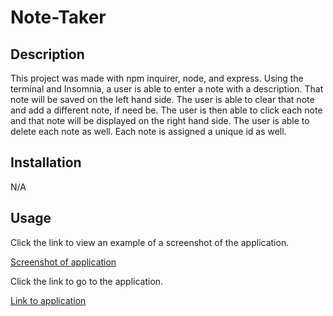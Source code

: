 # Note-Taker

## Description

This project was made with npm inquirer, node, and express. Using the terminal and Insomnia, a user is able to enter a note with a description. That note will be saved on the left hand side. The user is able to clear  that note and add a different note, if need be. The user is then able to click each note and that note will be displayed on the right hand side. The user is able to delete each note as well. Each note is assigned a unique id as well. 

## Installation

N/A

## Usage

Click the link to view an example of a screenshot of the application. 


[Screenshot of application](public/assets/images/NoteTaker.png)


Click the link to go to the application.

[Link to application](<https://arcane-headland-09903-b6490d088306.herokuapp.com/>)

    

